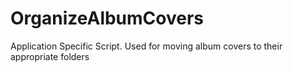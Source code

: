 # OrganizeAlbumCovers
Application Specific Script. Used for moving album covers to their appropriate folders
